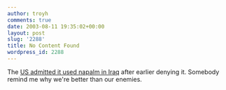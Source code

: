 ```yaml
---
author: troyh
comments: true
date: 2003-08-11 19:35:02+00:00
layout: post
slug: '2288'
title: No Content Found
wordpress_id: 2288
---
```


The [US admitted it used napalm in Iraq](http://news.independent.co.uk/world/americas/story.jsp?story=432201) after earlier denying it. Somebody remind me why we're better than our enemies.
